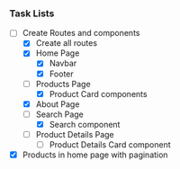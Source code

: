 
### Task Lists

- [ ] Create Routes and components
  - [x] Create all routes
  - [x] Home Page
    - [x] Navbar
    - [x] Footer
  - [ ] Products Page
    - [x] Product Card components
  - [x] About Page
  - [ ] Search Page
    - [x] Search component
  - [ ] Product Details Page
    - [ ] Product Details Card component
- [x] Products in home page with pagination
